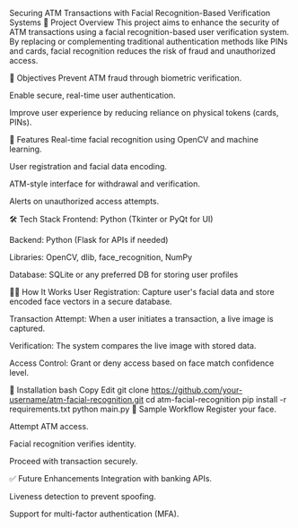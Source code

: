 Securing ATM Transactions with Facial Recognition-Based Verification Systems
🔐 Project Overview
This project aims to enhance the security of ATM transactions using a facial recognition-based user verification system. By replacing or complementing traditional authentication methods like PINs and cards, facial recognition reduces the risk of fraud and unauthorized access.

🎯 Objectives
Prevent ATM fraud through biometric verification.

Enable secure, real-time user authentication.

Improve user experience by reducing reliance on physical tokens (cards, PINs).

🚀 Features
Real-time facial recognition using OpenCV and machine learning.

User registration and facial data encoding.

ATM-style interface for withdrawal and verification.

Alerts on unauthorized access attempts.

🛠️ Tech Stack
Frontend: Python (Tkinter or PyQt for UI)

Backend: Python (Flask for APIs if needed)

Libraries: OpenCV, dlib, face_recognition, NumPy

Database: SQLite or any preferred DB for storing user profiles

🧑‍💻 How It Works
User Registration: Capture user's facial data and store encoded face vectors in a secure database.

Transaction Attempt: When a user initiates a transaction, a live image is captured.

Verification: The system compares the live image with stored data.

Access Control: Grant or deny access based on face match confidence level.

🔧 Installation
bash
Copy
Edit
git clone https://github.com/your-username/atm-facial-recognition.git
cd atm-facial-recognition
pip install -r requirements.txt
python main.py
📸 Sample Workflow
Register your face.

Attempt ATM access.

Facial recognition verifies identity.

Proceed with transaction securely.

✅ Future Enhancements
Integration with banking APIs.

Liveness detection to prevent spoofing.

Support for multi-factor authentication (MFA).
